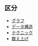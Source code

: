 ## 区分
- <a href = "type/graph.md">グラフ</a>
- <a href = "type/structure.md">データ構造</a>
- <a href = "type/technique.md">テクニック</a>
- <a href = "type/count.md">数え上げ</a>
